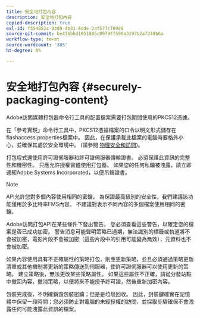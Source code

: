 ```yaml
---
title: 安全地打包內容
description: 安全地打包內容
copied-description: true
exl-id: f554852c-83d9-4b31-8dde-2af577c70989
source-git-commit: be43bbbd1051886c8979ff590a3197b2a7249b6a
workflow-type: tm+mt
source-wordcount: '385'
ht-degree: 0%

---
```


# 安全地打包內容 {#securely-packaging-content}

Adobe訪問媒體打包器命令行工具的配置檔案需要打包期間使用的PKCS12憑據。

在「參考實現」命令行工具中，PKCS12憑據檔案的口令以明文形式儲存在flashaccess.properties檔案中。 因此，在保護承載此檔案的電腦時要格外小心，並確保其處於安全環境中。 (請參閱 [物理安全和訪問](../../aaxs-secure-deployment-guidelines/physical-sec-and-access.md))。

打包程式還使用許可證伺服器和許可證伺服器傳輸證書。 必須保護此資訊的完整性和機密性。 只應允許授權實體使用打包器。 如果您的任何私鑰被洩露，請立即通知Adobe Systems Incorporated，以便吊銷證書。

>[!NOTE]
>
>API允許您對多個內容使用相同的密鑰。 為保證最高級別的安全性，我們建議該功能僅用於多比特率FMS內容。 不建議對表示不同內容的多個檔案使用相同的密鑰。

Adobe訪問打包API在某些條件下發出警告。 您必須查看這些警告，以確定您的檔案是否已成功加密。 警告消息可能聲明策略已過期，無法識別的標籤或軌道將不會被加密，電影片段不會被加密（這些片段中的引用可能變為無效），元資料也不會被加密。

如果內容使用具有不正確屬性的策略打包，則應更新策略，並且必須通過策略更新清單或其他機制將更新的策略傳送到伺服器，使許可證伺服器可以使用更新的策略。 建立策略後，無法更改某些策略屬性。 如果這些屬性不正確，請從分發站點中撤回內容，撤消策略，以便將來不能授予許可證，然後重新加密內容。

包裝完成後，不明確銷毀包裝密鑰；但是是垃圾回收。 因此，封裝鍵確實在記憶體中保留一段時間；您必須防止對電腦的未經授權的訪問，並採取步驟確保不會洩露任何可能洩露此資訊的檔案。
